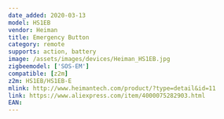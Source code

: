 ```yaml
---
date_added: 2020-03-13
model: HS1EB
vendor: Heiman
title: Emergency Button
category: remote
supports: action, battery
image: /assets/images/devices/Heiman_HS1EB.jpg
zigbeemodel: ['SOS-EM']
compatible: [z2m]
z2m: HS1EB/HS1EB-E
mlink: http://www.heimantech.com/product/?type=detail&id=11
link: https://www.aliexpress.com/item/4000075282903.html
EAN:
---
```

